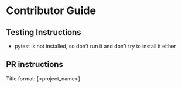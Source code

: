 # Contributor Guide

## Testing Instructions
- pytest is not installed, so don't run it and don't try to install it either

## PR instructions
Title format: [<project_name>] <Title>
